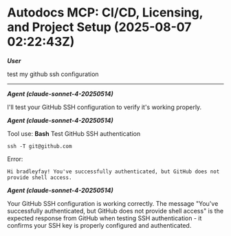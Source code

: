 <!-- Generated by SpecStory -->

# Autodocs MCP: CI/CD, Licensing, and Project Setup (2025-08-07 02:22:43Z)

<!-- Claude Code Session 8069fa4c-f881-415f-9e7f-8b90880e2e65 (2025-08-07_02-22-43Z) -->

_**User**_

test my github ssh configuration

---

_**Agent (claude-sonnet-4-20250514)**_

I'll test your GitHub SSH configuration to verify it's working properly.

_**Agent (claude-sonnet-4-20250514)**_

Tool use: **Bash** Test GitHub SSH authentication

`ssh -T git@github.com`

Error:

```
Hi bradleyfay! You've successfully authenticated, but GitHub does not provide shell access.
```

_**Agent (claude-sonnet-4-20250514)**_

Your GitHub SSH configuration is working correctly. The message "You've successfully authenticated, but GitHub does not provide shell access" is the expected response from GitHub when testing SSH authentication - it confirms your SSH key is properly configured and authenticated.

